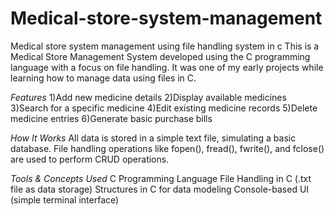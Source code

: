 # Medical-store-system-management
Medical store system management using file handling system in c
This is a Medical Store Management System developed using the C programming language with a focus on file handling. It was one of my early projects while learning how to manage data using files in C.


*Features*
1)Add new medicine details
2)Display available medicines
3)Search for a specific medicine
4)Edit existing medicine records
5)Delete medicine entries
6)Generate basic purchase bills


*How It Works*
All data is stored in a simple text file, simulating a basic database. File handling operations like fopen(), fread(), fwrite(), and fclose() are used to perform CRUD operations.


*Tools & Concepts Used*
C Programming Language
File Handling in C (.txt file as data storage)
Structures in C for data modeling
Console-based UI (simple terminal interface)
